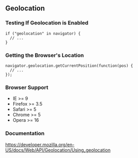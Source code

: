 ## Geolocation

### Testing If Geolocation is Enabled

~~~ {.javascript}
if ("geolocation" in navigator) {
  // ...
}
~~~

### Getting the Browser's Location

~~~ {.javascript}
navigator.geolocation.getCurrentPosition(function(pos) {
  // ...
});
~~~

### Browser Support

  - IE      >= 9
  - Firefox >= 3.5
  - Safari  >= 5
  - Chrome  >= 5
  - Opera   >= 16

<div class="notes">

### Documentation

<https://developer.mozilla.org/en-US/docs/Web/API/Geolocation/Using_geolocation>

</div>
